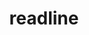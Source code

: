 ---
title: "readline"
layout: cache
categories: [package, develop]
meta: {"versions": ["8.2"], "compilers": ["apple-clang@=15.0.0", "cce@=15.0.1", "gcc@=10.2.1", "gcc@=10.3.0", "gcc@=11.1.0", "gcc@=11.4.0", "gcc@=12.3.0", "gcc@=7.3.1", "gcc@=7.5.0", "gcc@=9.4.0", "intel@=2021.10.0", "oneapi@=2023.2.0", "oneapi@=2024.2.0", "oneapi@=2024.2.1"], "oss": ["amzn2", "centos7", "rhel8", "sle_hpc15", "ubuntu18.04", "ubuntu20.04", "ubuntu22.04", "ventura"], "platforms": ["darwin", "linux"], "targets": ["aarch64", "neoverse_n1", "neoverse_v1", "neoverse_v2", "ppc64le", "skylake_avx512", "x86_64", "x86_64_v3", "x86_64_v4", "zen4"], "stacks": ["aws-isc", "aws-isc-aarch64", "aws-pcluster-icelake", "aws-pcluster-neoverse_v1", "aws-pcluster-x86_64_v4", "build_systems", "data-vis-sdk", "developer-tools", "developer-tools-manylinux2014", "e4s", "e4s-cray-rhel", "e4s-cray-sles", "e4s-neoverse-v2", "e4s-neoverse_v1", "e4s-oneapi", "e4s-power", "e4s-rocm-external", "gpu-tests", "ml-darwin-aarch64-mps", "ml-linux-x86_64-cpu", "ml-linux-x86_64-cuda", "ml-linux-x86_64-rocm", "radiuss", "radiuss-aws", "radiuss-aws-aarch64", "root", "tutorial"], "num_specs": 32, "num_specs_by_stack": {"root": 32, "ml-darwin-aarch64-mps": 1, "aws-isc-aarch64": 2, "radiuss-aws-aarch64": 2, "aws-pcluster-neoverse_v1": 2, "aws-pcluster-x86_64_v4": 6, "aws-pcluster-icelake": 3, "radiuss-aws": 1, "aws-isc": 1, "developer-tools-manylinux2014": 1, "e4s-cray-rhel": 1, "e4s-cray-sles": 1, "build_systems": 1, "radiuss": 1, "developer-tools": 1, "e4s-power": 1, "data-vis-sdk": 1, "gpu-tests": 3, "e4s-neoverse_v1": 1, "e4s-neoverse-v2": 1, "e4s-rocm-external": 1, "ml-linux-x86_64-cpu": 1, "tutorial": 2, "ml-linux-x86_64-cuda": 1, "e4s": 1, "ml-linux-x86_64-rocm": 1, "e4s-oneapi": 2}}
spec_details: [{"hash": "at5ebrybi6xayz27pjuy6s7bj3glpo4c", "compiler": "apple-clang@=15.0.0", "versions": ["8.2"], "os": "ventura", "platform": "darwin", "target": "aarch64", "variants": ["build_system=autotools", "patches=bbf97f1"], "stacks": ["root", "ml-darwin-aarch64-mps"], "size": "-", "tarball": "https://binaries.spack.io/develop/build_cache/darwin-ventura-aarch64/apple-clang-15.0.0/readline-8.2/darwin-ventura-aarch64-apple-clang-15.0.0-readline-8.2-at5ebrybi6xayz27pjuy6s7bj3glpo4c.spack"}, {"hash": "kcjq3bvngbmz5ex5dm4kb4bnmzokawoo", "compiler": "gcc@=7.3.1", "versions": ["8.2"], "os": "amzn2", "platform": "linux", "target": "aarch64", "variants": ["build_system=autotools", "patches=bbf97f1"], "stacks": ["aws-isc-aarch64", "root", "radiuss-aws-aarch64"], "size": "-", "tarball": "https://binaries.spack.io/develop/build_cache/linux-amzn2-aarch64/gcc-7.3.1/readline-8.2/linux-amzn2-aarch64-gcc-7.3.1-readline-8.2-kcjq3bvngbmz5ex5dm4kb4bnmzokawoo.spack"}, {"hash": "cify4u4dcsib6zn7ywzwjkgitfkuxtbr", "compiler": "gcc@=7.3.1", "versions": ["8.2"], "os": "amzn2", "platform": "linux", "target": "neoverse_n1", "variants": ["build_system=autotools", "patches=bbf97f1"], "stacks": ["aws-isc-aarch64", "root", "radiuss-aws-aarch64"], "size": "-", "tarball": "https://binaries.spack.io/develop/build_cache/linux-amzn2-neoverse_n1/gcc-7.3.1/readline-8.2/linux-amzn2-neoverse_n1-gcc-7.3.1-readline-8.2-cify4u4dcsib6zn7ywzwjkgitfkuxtbr.spack"}, {"hash": "35ra2kbnr2dmhtqh7rtkpbog6a774w6j", "compiler": "gcc@=12.3.0", "versions": ["8.2"], "os": "amzn2", "platform": "linux", "target": "neoverse_n1", "variants": ["build_system=autotools", "patches=bbf97f1"], "stacks": ["aws-pcluster-neoverse_v1", "root"], "size": "-", "tarball": "https://binaries.spack.io/develop/build_cache/linux-amzn2-neoverse_n1/gcc-12.3.0/readline-8.2/linux-amzn2-neoverse_n1-gcc-12.3.0-readline-8.2-35ra2kbnr2dmhtqh7rtkpbog6a774w6j.spack"}, {"hash": "apro4jrkj6l7pzi6n34qaze6zovieldv", "compiler": "gcc@=12.3.0", "versions": ["8.2"], "os": "amzn2", "platform": "linux", "target": "x86_64_v3", "variants": ["build_system=autotools", "patches=bbf97f1"], "stacks": ["root", "aws-pcluster-x86_64_v4"], "size": "-", "tarball": "https://binaries.spack.io/develop/build_cache/linux-amzn2-x86_64_v3/gcc-12.3.0/readline-8.2/linux-amzn2-x86_64_v3-gcc-12.3.0-readline-8.2-apro4jrkj6l7pzi6n34qaze6zovieldv.spack"}, {"hash": "sc6mk3e2a22uihly6apkowiklymvjx7g", "compiler": "gcc@=12.3.0", "versions": ["8.2"], "os": "amzn2", "platform": "linux", "target": "neoverse_v1", "variants": ["build_system=autotools", "patches=bbf97f1"], "stacks": ["aws-pcluster-neoverse_v1", "root"], "size": "-", "tarball": "https://binaries.spack.io/develop/build_cache/linux-amzn2-neoverse_v1/gcc-12.3.0/readline-8.2/linux-amzn2-neoverse_v1-gcc-12.3.0-readline-8.2-sc6mk3e2a22uihly6apkowiklymvjx7g.spack"}, {"hash": "buvtswos3t4h6rrvk7kixcxoo2rwaymq", "compiler": "gcc@=7.3.1", "versions": ["8.2"], "os": "amzn2", "platform": "linux", "target": "skylake_avx512", "variants": ["build_system=autotools", "patches=bbf97f1"], "stacks": ["aws-pcluster-icelake", "root"], "size": "-", "tarball": "https://binaries.spack.io/develop/build_cache/linux-amzn2-skylake_avx512/gcc-7.3.1/readline-8.2/linux-amzn2-skylake_avx512-gcc-7.3.1-readline-8.2-buvtswos3t4h6rrvk7kixcxoo2rwaymq.spack"}, {"hash": "dqaxq45yjhwvb5rwdm5fcybdkneigha5", "compiler": "gcc@=7.3.1", "versions": ["8.2"], "os": "amzn2", "platform": "linux", "target": "x86_64_v3", "variants": ["build_system=autotools", "patches=bbf97f1"], "stacks": ["root", "radiuss-aws", "aws-isc"], "size": "-", "tarball": "https://binaries.spack.io/develop/build_cache/linux-amzn2-x86_64_v3/gcc-7.3.1/readline-8.2/linux-amzn2-x86_64_v3-gcc-7.3.1-readline-8.2-dqaxq45yjhwvb5rwdm5fcybdkneigha5.spack"}, {"hash": "sdsl4a5ytdu2c6s6cwkx4zdwijam46f3", "compiler": "gcc@=7.3.1", "versions": ["8.2"], "os": "amzn2", "platform": "linux", "target": "x86_64_v3", "variants": ["build_system=autotools", "patches=bbf97f1"], "stacks": ["aws-pcluster-icelake", "root"], "size": "-", "tarball": "https://binaries.spack.io/develop/build_cache/linux-amzn2-x86_64_v3/gcc-7.3.1/readline-8.2/linux-amzn2-x86_64_v3-gcc-7.3.1-readline-8.2-sdsl4a5ytdu2c6s6cwkx4zdwijam46f3.spack"}, {"hash": "3nglscnufnqalectemlq5kg4dkunn2tf", "compiler": "gcc@=7.3.1", "versions": ["8.2"], "os": "amzn2", "platform": "linux", "target": "x86_64_v3", "variants": ["build_system=autotools", "patches=bbf97f1"], "stacks": ["aws-pcluster-icelake", "root"], "size": "-", "tarball": "https://binaries.spack.io/develop/build_cache/linux-amzn2-x86_64_v3/gcc-7.3.1/readline-8.2/linux-amzn2-x86_64_v3-gcc-7.3.1-readline-8.2-3nglscnufnqalectemlq5kg4dkunn2tf.spack"}, {"hash": "fyod5otf5f6r3lx4kl5urcvsctwb4cqa", "compiler": "gcc@=12.3.0", "versions": ["8.2"], "os": "amzn2", "platform": "linux", "target": "x86_64_v4", "variants": ["build_system=autotools", "patches=bbf97f1"], "stacks": ["root", "aws-pcluster-x86_64_v4"], "size": "-", "tarball": "https://binaries.spack.io/develop/build_cache/linux-amzn2-x86_64_v4/gcc-12.3.0/readline-8.2/linux-amzn2-x86_64_v4-gcc-12.3.0-readline-8.2-fyod5otf5f6r3lx4kl5urcvsctwb4cqa.spack"}, {"hash": "e3zieapuzqtv47zuxkyeymrr2632wulo", "compiler": "intel@=2021.10.0", "versions": ["8.2"], "os": "amzn2", "platform": "linux", "target": "x86_64_v3", "variants": ["build_system=autotools", "patches=bbf97f1"], "stacks": ["root", "aws-pcluster-x86_64_v4"], "size": "-", "tarball": "https://binaries.spack.io/develop/build_cache/linux-amzn2-x86_64_v3/intel-2021.10.0/readline-8.2/linux-amzn2-x86_64_v3-intel-2021.10.0-readline-8.2-e3zieapuzqtv47zuxkyeymrr2632wulo.spack"}, {"hash": "v34haobiij2wd2w6iupkppdqocek6b2g", "compiler": "oneapi@=2023.2.0", "versions": ["8.2"], "os": "amzn2", "platform": "linux", "target": "x86_64_v3", "variants": ["build_system=autotools", "patches=bbf97f1"], "stacks": ["root", "aws-pcluster-x86_64_v4"], "size": "-", "tarball": "https://binaries.spack.io/develop/build_cache/linux-amzn2-x86_64_v3/oneapi-2023.2.0/readline-8.2/linux-amzn2-x86_64_v3-oneapi-2023.2.0-readline-8.2-v34haobiij2wd2w6iupkppdqocek6b2g.spack"}, {"hash": "3jixd464nwytswdeiyt2g5mm7px4fj5u", "compiler": "intel@=2021.10.0", "versions": ["8.2"], "os": "amzn2", "platform": "linux", "target": "x86_64_v4", "variants": ["build_system=autotools", "patches=bbf97f1"], "stacks": ["root", "aws-pcluster-x86_64_v4"], "size": "-", "tarball": "https://binaries.spack.io/develop/build_cache/linux-amzn2-x86_64_v4/intel-2021.10.0/readline-8.2/linux-amzn2-x86_64_v4-intel-2021.10.0-readline-8.2-3jixd464nwytswdeiyt2g5mm7px4fj5u.spack"}, {"hash": "7y7oyo5ekc367jyjygzazmphxs343iya", "compiler": "oneapi@=2023.2.0", "versions": ["8.2"], "os": "amzn2", "platform": "linux", "target": "x86_64_v4", "variants": ["build_system=autotools", "patches=bbf97f1"], "stacks": ["root", "aws-pcluster-x86_64_v4"], "size": "-", "tarball": "https://binaries.spack.io/develop/build_cache/linux-amzn2-x86_64_v4/oneapi-2023.2.0/readline-8.2/linux-amzn2-x86_64_v4-oneapi-2023.2.0-readline-8.2-7y7oyo5ekc367jyjygzazmphxs343iya.spack"}, {"hash": "5tivarlgm6q33yjpuhwo3f6vxc7ewdvr", "compiler": "gcc@=10.2.1", "versions": ["8.2"], "os": "centos7", "platform": "linux", "target": "x86_64_v3", "variants": ["build_system=autotools", "patches=bbf97f1"], "stacks": ["root", "developer-tools-manylinux2014"], "size": "-", "tarball": "https://binaries.spack.io/develop/build_cache/linux-centos7-x86_64_v3/gcc-10.2.1/readline-8.2/linux-centos7-x86_64_v3-gcc-10.2.1-readline-8.2-5tivarlgm6q33yjpuhwo3f6vxc7ewdvr.spack"}, {"hash": "ujjxunnak7p6bicmqptjvnwtvaj7glpa", "compiler": "cce@=15.0.1", "versions": ["8.2"], "os": "rhel8", "platform": "linux", "target": "zen4", "variants": ["build_system=autotools", "patches=bbf97f1"], "stacks": ["root", "e4s-cray-rhel"], "size": "-", "tarball": "https://binaries.spack.io/develop/build_cache/linux-rhel8-zen4/cce-15.0.1/readline-8.2/linux-rhel8-zen4-cce-15.0.1-readline-8.2-ujjxunnak7p6bicmqptjvnwtvaj7glpa.spack"}, {"hash": "xqbbxzawzpbc3blqlbvabwklonhe26rp", "compiler": "gcc@=10.3.0", "versions": ["8.2"], "os": "sle_hpc15", "platform": "linux", "target": "x86_64_v4", "variants": ["build_system=autotools", "patches=bbf97f1"], "stacks": ["root", "e4s-cray-sles"], "size": "-", "tarball": "https://binaries.spack.io/develop/build_cache/linux-sle_hpc15-x86_64_v4/gcc-10.3.0/readline-8.2/linux-sle_hpc15-x86_64_v4-gcc-10.3.0-readline-8.2-xqbbxzawzpbc3blqlbvabwklonhe26rp.spack"}, {"hash": "vmfkszy53whhsrjzzkewwyd74btrhfzo", "compiler": "gcc@=7.5.0", "versions": ["8.2"], "os": "ubuntu18.04", "platform": "linux", "target": "x86_64_v3", "variants": ["build_system=autotools", "patches=bbf97f1"], "stacks": ["build_systems", "root", "radiuss"], "size": "-", "tarball": "https://binaries.spack.io/develop/build_cache/linux-ubuntu18.04-x86_64_v3/gcc-7.5.0/readline-8.2/linux-ubuntu18.04-x86_64_v3-gcc-7.5.0-readline-8.2-vmfkszy53whhsrjzzkewwyd74btrhfzo.spack"}, {"hash": "6tyohe24c366vyay6ng7jq5iznfbihar", "compiler": "gcc@=7.5.0", "versions": ["8.2"], "os": "ubuntu18.04", "platform": "linux", "target": "x86_64", "variants": ["build_system=autotools", "patches=bbf97f1"], "stacks": ["root"], "size": "-", "tarball": "https://binaries.spack.io/develop/build_cache/linux-ubuntu18.04-x86_64/gcc-7.5.0/readline-8.2/linux-ubuntu18.04-x86_64-gcc-7.5.0-readline-8.2-6tyohe24c366vyay6ng7jq5iznfbihar.spack"}, {"hash": "rb7sjfop7lqp3psmt3lbuckzyyz4lgd2", "compiler": "gcc@=7.5.0", "versions": ["8.2"], "os": "ubuntu18.04", "platform": "linux", "target": "x86_64_v3", "variants": ["build_system=autotools", "patches=bbf97f1"], "stacks": ["developer-tools", "root"], "size": "-", "tarball": "https://binaries.spack.io/develop/build_cache/linux-ubuntu18.04-x86_64_v3/gcc-7.5.0/readline-8.2/linux-ubuntu18.04-x86_64_v3-gcc-7.5.0-readline-8.2-rb7sjfop7lqp3psmt3lbuckzyyz4lgd2.spack"}, {"hash": "llzq6p74paugebhtsyybejdvzst3d7uc", "compiler": "gcc@=9.4.0", "versions": ["8.2"], "os": "ubuntu20.04", "platform": "linux", "target": "ppc64le", "variants": ["build_system=autotools", "patches=bbf97f1"], "stacks": ["root", "e4s-power"], "size": "-", "tarball": "https://binaries.spack.io/develop/build_cache/linux-ubuntu20.04-ppc64le/gcc-9.4.0/readline-8.2/linux-ubuntu20.04-ppc64le-gcc-9.4.0-readline-8.2-llzq6p74paugebhtsyybejdvzst3d7uc.spack"}, {"hash": "xjrp764fbuu5whrtijifv5l2tweq4fdb", "compiler": "gcc@=11.1.0", "versions": ["8.2"], "os": "ubuntu20.04", "platform": "linux", "target": "x86_64_v3", "variants": ["build_system=autotools", "patches=bbf97f1"], "stacks": ["root", "data-vis-sdk"], "size": "-", "tarball": "https://binaries.spack.io/develop/build_cache/linux-ubuntu20.04-x86_64_v3/gcc-11.1.0/readline-8.2/linux-ubuntu20.04-x86_64_v3-gcc-11.1.0-readline-8.2-xjrp764fbuu5whrtijifv5l2tweq4fdb.spack"}, {"hash": "emjjqjgokw5mgrcfilflr4yphnuryjst", "compiler": "gcc@=11.1.0", "versions": ["8.2"], "os": "ubuntu20.04", "platform": "linux", "target": "x86_64_v3", "variants": ["build_system=autotools", "patches=bbf97f1"], "stacks": ["root", "gpu-tests"], "size": "-", "tarball": "https://binaries.spack.io/develop/build_cache/linux-ubuntu20.04-x86_64_v3/gcc-11.1.0/readline-8.2/linux-ubuntu20.04-x86_64_v3-gcc-11.1.0-readline-8.2-emjjqjgokw5mgrcfilflr4yphnuryjst.spack"}, {"hash": "sn6wmg4r4itnxnhwt3vnifzj23uzoxkb", "compiler": "gcc@=11.1.0", "versions": ["8.2"], "os": "ubuntu20.04", "platform": "linux", "target": "x86_64_v3", "variants": ["build_system=autotools", "patches=bbf97f1"], "stacks": ["root", "gpu-tests"], "size": "-", "tarball": "https://binaries.spack.io/develop/build_cache/linux-ubuntu20.04-x86_64_v3/gcc-11.1.0/readline-8.2/linux-ubuntu20.04-x86_64_v3-gcc-11.1.0-readline-8.2-sn6wmg4r4itnxnhwt3vnifzj23uzoxkb.spack"}, {"hash": "ehy6muzm64mco3gs34zwl5ulglo6ayo4", "compiler": "gcc@=11.1.0", "versions": ["8.2"], "os": "ubuntu20.04", "platform": "linux", "target": "x86_64_v3", "variants": ["build_system=autotools", "patches=bbf97f1"], "stacks": ["root", "gpu-tests"], "size": "-", "tarball": "https://binaries.spack.io/develop/build_cache/linux-ubuntu20.04-x86_64_v3/gcc-11.1.0/readline-8.2/linux-ubuntu20.04-x86_64_v3-gcc-11.1.0-readline-8.2-ehy6muzm64mco3gs34zwl5ulglo6ayo4.spack"}, {"hash": "c2hytvvqyrb423u4j6lwwcyrolqpf3sy", "compiler": "gcc@=11.4.0", "versions": ["8.2"], "os": "ubuntu22.04", "platform": "linux", "target": "neoverse_v1", "variants": ["build_system=autotools", "patches=bbf97f1"], "stacks": ["e4s-neoverse_v1", "root"], "size": "-", "tarball": "https://binaries.spack.io/develop/build_cache/linux-ubuntu22.04-neoverse_v1/gcc-11.4.0/readline-8.2/linux-ubuntu22.04-neoverse_v1-gcc-11.4.0-readline-8.2-c2hytvvqyrb423u4j6lwwcyrolqpf3sy.spack"}, {"hash": "qe6lneagyace5xsbh2p5sp24ukdns2nd", "compiler": "gcc@=11.4.0", "versions": ["8.2"], "os": "ubuntu22.04", "platform": "linux", "target": "neoverse_v2", "variants": ["build_system=autotools", "patches=bbf97f1"], "stacks": ["e4s-neoverse-v2", "root"], "size": "-", "tarball": "https://binaries.spack.io/develop/build_cache/linux-ubuntu22.04-neoverse_v2/gcc-11.4.0/readline-8.2/linux-ubuntu22.04-neoverse_v2-gcc-11.4.0-readline-8.2-qe6lneagyace5xsbh2p5sp24ukdns2nd.spack"}, {"hash": "aylebxvheua4djgtfzzqi2ialcjt5mw7", "compiler": "gcc@=11.4.0", "versions": ["8.2"], "os": "ubuntu22.04", "platform": "linux", "target": "x86_64_v3", "variants": ["build_system=autotools", "patches=bbf97f1"], "stacks": ["e4s-rocm-external", "ml-linux-x86_64-cpu", "tutorial", "root", "ml-linux-x86_64-cuda", "e4s", "ml-linux-x86_64-rocm"], "size": "-", "tarball": "https://binaries.spack.io/develop/build_cache/linux-ubuntu22.04-x86_64_v3/gcc-11.4.0/readline-8.2/linux-ubuntu22.04-x86_64_v3-gcc-11.4.0-readline-8.2-aylebxvheua4djgtfzzqi2ialcjt5mw7.spack"}, {"hash": "pxk5rgi6yj7hqa6acwwfpyefv6vayv7o", "compiler": "oneapi@=2024.2.0", "versions": ["8.2"], "os": "ubuntu22.04", "platform": "linux", "target": "x86_64_v3", "variants": ["build_system=autotools", "patches=bbf97f1"], "stacks": ["root", "e4s-oneapi"], "size": "-", "tarball": "https://binaries.spack.io/develop/build_cache/linux-ubuntu22.04-x86_64_v3/oneapi-2024.2.0/readline-8.2/linux-ubuntu22.04-x86_64_v3-oneapi-2024.2.0-readline-8.2-pxk5rgi6yj7hqa6acwwfpyefv6vayv7o.spack"}, {"hash": "erl6pewgfhdygrm6z4s45p3t7l2daxjh", "compiler": "oneapi@=2024.2.1", "versions": ["8.2"], "os": "ubuntu22.04", "platform": "linux", "target": "x86_64_v3", "variants": ["build_system=autotools", "patches=bbf97f1"], "stacks": ["root", "e4s-oneapi"], "size": "-", "tarball": "https://binaries.spack.io/develop/build_cache/linux-ubuntu22.04-x86_64_v3/oneapi-2024.2.1/readline-8.2/linux-ubuntu22.04-x86_64_v3-oneapi-2024.2.1-readline-8.2-erl6pewgfhdygrm6z4s45p3t7l2daxjh.spack"}, {"hash": "tb7zvufjv2zsr4br7chc5uextvcydde6", "compiler": "gcc@=12.3.0", "versions": ["8.2"], "os": "ubuntu22.04", "platform": "linux", "target": "x86_64_v3", "variants": ["build_system=autotools", "patches=bbf97f1"], "stacks": ["root", "tutorial"], "size": "-", "tarball": "https://binaries.spack.io/develop/build_cache/linux-ubuntu22.04-x86_64_v3/gcc-12.3.0/readline-8.2/linux-ubuntu22.04-x86_64_v3-gcc-12.3.0-readline-8.2-tb7zvufjv2zsr4br7chc5uextvcydde6.spack"}]
---